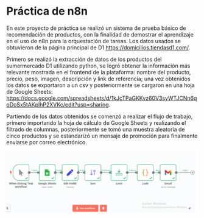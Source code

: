 # Práctica de n8n
En este proyecto de práctica se realizó un sistema de prueba básico de recomendación de productos, con la finalidad de demostrar el aprendizaje en el uso de n8n para la orquestación de tareas. Los datos usados se obtuvieron de la página principal de D1 https://domicilios.tiendasd1.com/.

Primero se realizó la extracción de datos de los productos del sumermercado D1 utilizando python, se logró obtener la información más relevante mostrada en el frontend de la plataforma: nombre del producto, precio, peso, imagen, descripción y link de referencia; una vez obtenidos los datos se exportaron a un csv y posteriormente se cargaron en una hoja de Google Sheets: https://docs.google.com/spreadsheets/d/1kJcTPaGKKvz60V3syWTJCNn6qoDoSx5tAKplhP2XVKc/edit?usp=sharing.

Partiendo de los datos obtenidos se comenzó a realizar el flujo de trabajo, primero importando la hoja de cálculo de Google Sheets y realizando el filtrado de columnas, posteriormente se tomó una muestra aleatoria de cinco productos y se estandarizó un mensaje de promoción para finalmente enviarse por correo electrónico.

![Logo](workflow.png)
